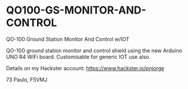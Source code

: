 # QO100-GS-MONITOR-AND-CONTROL
QO-100 Ground Station Monitor And Control w/IOT

QO-100 ground station monitor and control shield using the new Arduino UNO R4 WiFi board. Customisable for generic IOT use also.

Details on my Hackster account: https://www.hackster.io/pnjorge

73
Paulo, F5VMJ
